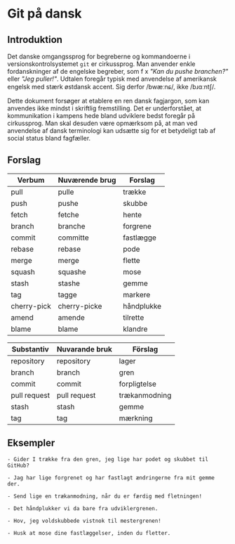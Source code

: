 # Git på dansk

## Introduktion

Det danske omgangssprog for begreberne og kommandoerne i versionskontrolsystemet `git` er cirkussprog.
Man anvender enkle fordanskninger af de engelske begreber, som f x _"Kan du pushe branchen?"_ eller _"Jeg puller!"_.
Udtalen foregår typisk med anvendelse af amerikansk engelsk med stærk østdansk accent.
Sig derfor /bwæːnɕ/, ikke /bɹɑːntʃ/.

Dette dokument forsøger at etablere en ren dansk fagjargon, som kan anvendes ikke mindst i skriftlig fremstilling.
Det er underforstået, at kommunikation i kampens hede bland udviklere bedst foregår på cirkussprog.
Man skal desuden være opmærksom på, at man ved anvendelse af dansk terminologi kan udsætte sig for et betydeligt tab af social status bland fagfæller. 

## Forslag


| Verbum      | Nuværende brug | Forslag       |
|-------------|----------------|---------------|
| pull        | pulle          | trække        |
| push        | pushe          | skubbe        |
| fetch       | fetche         | hente         |
| branch      | branche        | forgrene      |
| commit      | committe       | fastlægge     |
| rebase      | rebase         | pode          |
| merge       | merge          | flette        |
| squash      | squashe        | mose          |
| stash       | stashe         | gemme         |
| tag         | tagge          | markere       |
| cherry-pick | cherry-picke   | håndplukke    |
| amend       | amende         | tilrette      |
| blame       | blame          | klandre       |

| Substantiv   | Nuvarande bruk | Förslag      |
|--------------|----------------|--------------|
| repository   | repository     | lager        |
| branch       | branch         | gren         |
| commit       | commit         | forpligtelse |
| pull request | pull request   | trækanmodning|
| stash        | stash          | gemme        |
| tag          | tag            | mærkning     |

## Eksempler

    - Gider I trække fra den gren, jeg lige har podet og skubbet til GitHub?

    - Jag har lige forgrenet og har fastlagt ændringerne fra mit gemme der.

    - Send lige en trækanmodning, når du er færdig med fletningen!

    - Det håndplukker vi da bare fra udviklergrenen.
    
    - Hov, jeg voldskubbede vistnok til mestergrenen!

    - Husk at mose dine fastlæggelser, inden du fletter.

